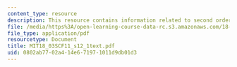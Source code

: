 ```yaml
---
content_type: resource
description: This resource contains information related to second order physical systems.
file: /media/https%3A/open-learning-course-data-rc.s3.amazonaws.com/18-03sc-differential-equations-fall-2011/0802ab7702a414e671971011d9db01d3_MIT18_03SCF11_s12_1text.pdf
file_type: application/pdf
resourcetype: Document
title: MIT18_03SCF11_s12_1text.pdf
uid: 0802ab77-02a4-14e6-7197-1011d9db01d3
---
```

